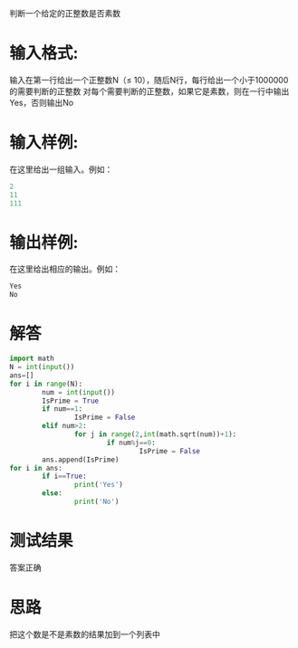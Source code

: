 判断一个给定的正整数是否素数
# 输入格式:
输入在第一行给出一个正整数N（≤ 10），随后N行，每行给出一个小于1000000 的需要判断的正整数
对每个需要判断的正整数，如果它是素数，则在一行中输出Yes，否则输出No
# 输入样例:
在这里给出一组输入。例如：
```python
2
11
111
```
# 输出样例:
在这里给出相应的输出。例如：
```python
Yes
No
```
# 解答
```python
import math
N = int(input())
ans=[]
for i in range(N):
        num = int(input())
        IsPrime = True
        if num==1:
                IsPrime = False
        elif num>2:
                for j in range(2,int(math.sqrt(num))+1):
                        if num%j==0:
                                IsPrime = False
        ans.append(IsPrime)
for i in ans:
        if i==True:
                print('Yes')
        else:
                print('No')
```
# 测试结果
答案正确
# 思路
把这个数是不是素数的结果加到一个列表中
